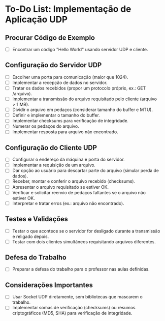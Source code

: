 # To-Do List: Implementação de Aplicação UDP

## Procurar Código de Exemplo
- [ ] Encontrar um código "Hello World" usando servidor UDP e cliente.

## Configuração do Servidor UDP
- [ ] Escolher uma porta para comunicação (maior que 1024).
- [ ] Implementar a recepção de dados no servidor.
- [ ] Tratar os dados recebidos (propor um protocolo próprio, ex.: GET /arquivo).
- [ ] Implementar a transmissão do arquivo requisitado pelo cliente (arquivo > 1 MB).
- [ ] Dividir o arquivo em pedaços (considerar tamanho do buffer e MTU).
- [ ] Definir e implementar o tamanho do buffer.
- [ ] Implementar checksums para verificação de integridade.
- [ ] Numerar os pedaços do arquivo.
- [ ] Implementar resposta para arquivo não encontrado.

## Configuração do Cliente UDP
- [ ] Configurar o endereço da máquina e porta do servidor.
- [ ] Implementar a requisição de um arquivo.
- [ ] Dar opção ao usuário para descartar parte do arquivo (simular perda de dados).
- [ ] Receber, montar e conferir o arquivo recebido (checksums).
- [ ] Apresentar o arquivo requisitado se estiver OK.
- [ ] Verificar e solicitar reenvio de pedaços faltantes se o arquivo não estiver OK.
- [ ] Interpretar e tratar erros (ex.: arquivo não encontrado).

## Testes e Validações
- [ ] Testar o que acontece se o servidor for desligado durante a transmissão e religado depois.
- [ ] Testar com dois clientes simultâneos requisitando arquivos diferentes.

## Defesa do Trabalho
- [ ] Preparar a defesa do trabalho para o professor nas aulas definidas.

## Considerações Importantes
- [ ] Usar Socket UDP diretamente, sem bibliotecas que mascarem o trabalho.
- [ ] Implementar somas de verificação (checksums) ou resumos criptográficos (MD5, SHA) para verificação de integridade.
